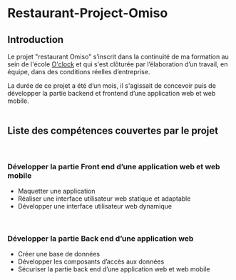 # Restaurant-Project-Omiso

## Introduction

Le projet "restaurant Omiso" s’inscrit dans la continuité de ma formation au sein de l'école [O'clock]('https://oclock.io/') et qui s'est clôturée par l’élaboration d’un travail, en équipe, dans des conditions réelles d’entreprise. 

La durée de ce projet a été d’un mois, il s'agissait de concevoir puis de développer la partie backend et frontend d’une application web et web mobile. 
<br/>
<br/>

##  Liste des compétences couvertes par le projet 
<br/>

### Développer la partie Front end d’une application web et web mobile 
- Maquetter une application 
- Réaliser une interface utilisateur web statique et adaptable 
- Développer une interface utilisateur web dynamique

<br/>

### Développer la partie Back end d’une application web 
- Créer une base de données 
- Développer les composants d’accès aux données 
- Sécuriser la partie back end d’une application web et web mobile

